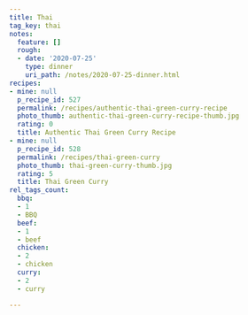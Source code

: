 ```yaml
---
title: Thai
tag_key: thai
notes:
  feature: []
  rough:
  - date: '2020-07-25'
    type: dinner
    uri_path: /notes/2020-07-25-dinner.html
recipes:
- mine: null
  p_recipe_id: 527
  permalink: /recipes/authentic-thai-green-curry-recipe
  photo_thumb: authentic-thai-green-curry-recipe-thumb.jpg
  rating: 0
  title: Authentic Thai Green Curry Recipe
- mine: null
  p_recipe_id: 528
  permalink: /recipes/thai-green-curry
  photo_thumb: thai-green-curry-thumb.jpg
  rating: 5
  title: Thai Green Curry
rel_tags_count:
  bbq:
  - 1
  - BBQ
  beef:
  - 1
  - beef
  chicken:
  - 2
  - chicken
  curry:
  - 2
  - curry

---
```

